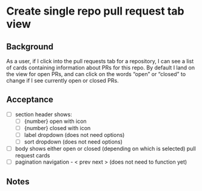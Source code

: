 # Create single repo pull request tab view

## Background

As a user, if I click into the pull requests tab for a repository, I can see a list of cards containing information about PRs for this repo. By default I land on the view for open PRs, and can click on the words “open” or “closed” to change if I see currently open or closed PRs. 

## Acceptance

- [ ] section header shows:
    - [ ] {number} open with icon
    - [ ] {number} closed with icon
    - [ ] label dropdown (does not need options)
    - [ ] sort dropdown (does not need options)
- [ ] body shows either open or closed (depending on which is selected) pull request cards
- [ ] pagination navigation - < prev next > (does not need to function yet)

## Notes
